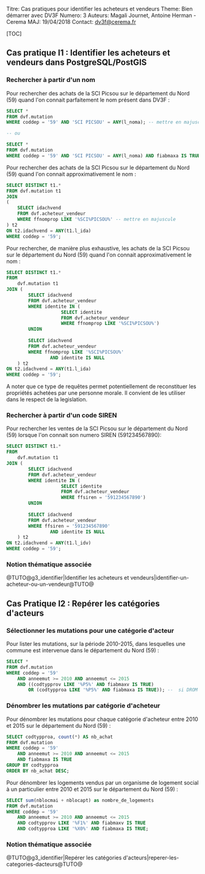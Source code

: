 Titre: Cas pratiques pour identifier les acheteurs et vendeurs
Theme: Bien démarrer avec DV3F
Numero: 3 
Auteurs: Magali Journet, Antoine Herman - Cerema
MAJ: 19/04/2018
Contact: dv3f@cerema.fr



[TOC]


## Cas pratique I1 : Identifier les acheteurs et vendeurs dans PostgreSQL/PostGIS

### Rechercher à partir d'un nom

Pour rechercher des achats de la SCI Picsou sur le département du Nord (59) quand l'on connait parfaitement le nom présent dans DV3F :

```sql
SELECT *
FROM dvf.mutation 
WHERE coddep = '59' AND 'SCI PICSOU' = ANY(l_noma); -- mettre en majuscule

-- ou

SELECT *
FROM dvf.mutation 
WHERE coddep = '59' AND 'SCI PICSOU' = ANY(l_noma) AND fiabmaxa IS TRUE; -- pour s'assurer d'une fiabilité maximale
```

Pour rechercher des achats de la SCI Picsou sur le département du Nord (59) quand l'on connait approximativement le nom :

```sql
SELECT DISTINCT t1.*
FROM dvf.mutation t1
JOIN 
(
	SELECT idachvend
	FROM dvf.acheteur_vendeur
	WHERE ffnomprop LIKE '%SCI%PICSOU%' -- mettre en majuscule
) t2
ON t2.idachvend = ANY(t1.l_ida)
WHERE coddep = '59';
```

Pour rechercher, de manière plus exhaustive, les achats de la SCI Picsou sur le département du Nord (59) quand l'on connait approximativement le nom :

```sql
SELECT DISTINCT t1.*
FROM 
	dvf.mutation t1
JOIN (
		SELECT idachvend
		FROM dvf.acheteur_vendeur
		WHERE identite IN (
					SELECT identite
					FROM dvf.acheteur_vendeur
					WHERE ffnomprop LIKE '%SCI%PICSOU%')
		UNION
		
		SELECT idachvend
		FROM dvf.acheteur_vendeur
		WHERE ffnomprop LIKE '%SCI%PICSOU%' 
				AND identite IS NULL	
	) t2
ON t2.idachvend = ANY(t1.l_ida)
WHERE coddep = '59';
```

A noter que ce type de requêtes permet potentiellement de reconstituer les propriétés achetées par une personne morale. Il convient de les utiliser dans le respect de la legislation.

### Rechercher à partir d'un code SIREN

Pour rechercher les ventes de la SCI Picsou sur le département du Nord (59) lorsque l'on connait son numero SIREN (591234567890):

```sql
SELECT DISTINCT t1.*
FROM 
	dvf.mutation t1
JOIN (
		SELECT idachvend
		FROM dvf.acheteur_vendeur
		WHERE identite IN (
					SELECT identite
					FROM dvf.acheteur_vendeur
					WHERE ffsiren = '591234567890')
		UNION
		
		SELECT idachvend
		FROM dvf.acheteur_vendeur
		WHERE ffsiren = '591234567890' 
				AND identite IS NULL	
	) t2
ON t2.idachvend = ANY(t1.l_idv)
WHERE coddep = '59';
```

### Notion thématique associée

@TUTO@g3_identifier|Identifier les acheteurs et vendeurs|identifier-un-acheteur-ou-un-vendeur@TUTO@


## Cas Pratique I2 : Repérer les catégories d'acteurs

### Sélectionner les mutations pour une catégorie d'acteur

Pour lister les mutations, sur la période 2010-2015, dans lesquelles une commune est intervenue dans le département du Nord (59) :

```sql
SELECT *
FROM dvf.mutation 
WHERE coddep = '59'
	AND anneemut >= 2010 AND anneemut <= 2015 
	AND ((codtypprov LIKE '%P5%' AND fiabmaxv IS TRUE) 
		OR (codtypproa LIKE '%P5%' AND fiabmaxa IS TRUE)); --  si DROM ou Paris, prendre aussi P6
```

### Dénombrer les mutations par catégorie d'acheteur

Pour dénombrer les mutations pour chaque catégorie d'acheteur entre 2010 et 2015 sur le département du Nord (59) :

```sql
SELECT codtypproa, count(*) AS nb_achat
FROM dvf.mutation 
WHERE coddep = '59'
	AND anneemut >= 2010 AND anneemut <= 2015 
	AND fiabmaxa IS TRUE
GROUP BY codtypproa
ORDER BY nb_achat DESC; 
```

Pour dénombrer les logements vendus par un organisme de logement social à un particulier entre 2010 et 2015 sur le département du Nord (59) : 

```sql
SELECT sum(nblocmai + nblocapt) as nombre_de_logements
FROM dvf.mutation 
WHERE coddep = '59'
	AND anneemut >= 2010 AND anneemut <= 2015 
	AND codtypprov LIKE '%F1%' AND fiabmaxv IS TRUE
	AND codtypproa LIKE '%X0%' AND fiabmaxa IS TRUE; 
```


### Notion thématique associée

@TUTO@g3_identifier|Repérer les catégories d'acteurs|reperer-les-categories-dacteurs@TUTO@
